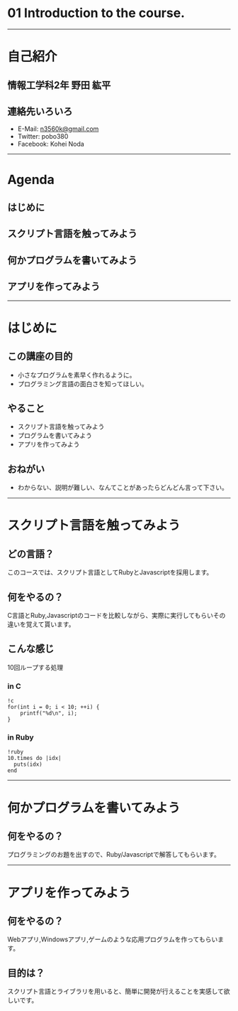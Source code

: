 
# 01 Introduction to the course.


---------------

# 自己紹介

## 情報工学科2年 野田 紘平

## 連絡先いろいろ

 * E-Mail: n3560k@gmail.com
 * Twitter: pobo380
 * Facebook: Kohei Noda


---------------

# Agenda

## はじめに
## スクリプト言語を触ってみよう
## 何かプログラムを書いてみよう
## アプリを作ってみよう


---------------

# はじめに

## この講座の目的

 * 小さなプログラムを素早く作れるように。
 * プログラミング言語の面白さを知ってほしい。

## やること

 * スクリプト言語を触ってみよう
 * プログラムを書いてみよう
 * アプリを作ってみよう

## おねがい

 * わからない、説明が難しい、なんてことがあったらどんどん言って下さい。

---------------

# スクリプト言語を触ってみよう

## どの言語？

このコースでは、スクリプト言語としてRubyとJavascriptを採用します。

## 何をやるの？

C言語とRuby,Javascriptのコードを比較しながら、実際に実行してもらいその違いを覚えて貰います。

## こんな感じ

10回ループする処理

### in C

    !c
    for(int i = 0; i < 10; ++i) {
        printf("%d\n", i);
    }

### in Ruby

    !ruby
    10.times do |idx|
      puts(idx)
    end


---------------

# 何かプログラムを書いてみよう

## 何をやるの？

プログラミングのお題を出すので、Ruby/Javascriptで解答してもらいます。


---------------

# アプリを作ってみよう

## 何をやるの？

Webアプリ,Windowsアプリ,ゲームのような応用プログラムを作ってもらいます。

## 目的は？

スクリプト言語とライブラリを用いると、簡単に開発が行えることを実感して欲しいです。


